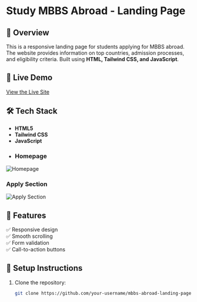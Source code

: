 # Study MBBS Abroad - Landing Page

## 📌 Overview
This is a responsive landing page for students applying for MBBS abroad. The website provides information on top countries, admission processes, and eligibility criteria. Built using **HTML, Tailwind CSS, and JavaScript**.

## 🚀 Live Demo
[View the Live Site](https://your-netlify-or-vercel-link.com)


## 🛠 Tech Stack
- **HTML5**
- **Tailwind CSS**
- **JavaScript**
- ### Homepage
![Homepage](assets/homepage.png)

### Apply Section
![Apply Section](assets/apply-form.png)

## 📌 Features
✅ Responsive design  
✅ Smooth scrolling  
✅ Form validation  
✅ Call-to-action buttons  

## 🚀 Setup Instructions
1. Clone the repository:
   ```sh
   git clone https://github.com/your-username/mbbs-abroad-landing-page.git

